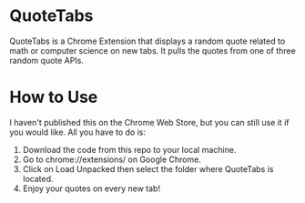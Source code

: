 # QuoteTabs
QuoteTabs is a Chrome Extension that displays a random quote related to math or computer science on new tabs. It pulls the quotes from one of three random quote APIs.

# How to Use
I haven't published this on the Chrome Web Store, but you can still use it if you would like. All you have to do is:
1. Download the code from this repo to your local machine.
2. Go to chrome://extensions/ on Google Chrome.
3. Click on Load Unpacked then select the folder where QuoteTabs is located.
4. Enjoy your quotes on every new tab!
